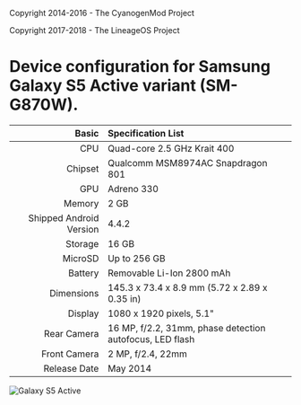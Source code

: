 Copyright 2014-2016 - The CyanogenMod Project

Copyright 2017-2018 - The LineageOS Project

Device configuration for Samsung Galaxy S5 Active variant (SM-G870W).
========================================

Basic   | Specification List
-------:|:-------------------------
CPU     | Quad-core 2.5 GHz Krait 400
Chipset | Qualcomm MSM8974AC Snapdragon 801
GPU     | Adreno 330
Memory  | 2 GB
Shipped Android Version | 4.4.2
Storage | 16 GB
MicroSD | Up to 256 GB
Battery | Removable Li-Ion 2800 mAh
Dimensions | 145.3 x 73.4 x 8.9 mm (5.72 x 2.89 x 0.35 in)
Display | 1080 x 1920 pixels, 5.1"
Rear Camera  | 16 MP, f/2.2, 31mm, phase detection autofocus, LED flash
Front Camera | 2 MP, f/2.4, 22mm
Release Date | May 2014

![Galaxy S5 Active](https://cdn2.gsmarena.com/vv/pics/samsung/samsung-galaxy-s5-active-0.jpg "Galaxy S5 Active")

